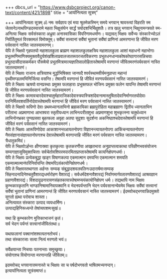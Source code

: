 +++
dbcs_url = "https://www.dsbcproject.org/canon-text/content/421/1898"
title = "आर्यानित्यता सूत्रम्"

+++
आर्यानित्यता सूत्रम्
ॐ नमः सर्वज्ञाय
एवं मया श्रुतमेकस्मिन् समये भगवान् श्रावस्त्यां विहरति स्म जेतवनेऽनाथपिण्डदस्यारामे महता भिक्षुसंघेन सार्द्धं त्रयोदशभिर्भिक्षुशतैः। तत्र खलु भगवान् भिक्षूनामन्त्रयते स्म-
अनित्या भिक्षवः सर्वसंस्कारा अध्रुवा अनास्वासिका विपरिणामधर्माणः। यद्यावत् भिक्षवः सर्वेभ्यः संस्कारेभ्योऽलं निर्वर्तितुमलं विरक्‍तमलं विमोक्‍तुम्। सर्वेषां सत्त्वानां सर्वेषां भूतानां सर्वेषां प्राणिनां आमरणान्त हि जीवित मरण पर्यवसानं नास्ति जातस्यामरणम्।  
येपि ते भिक्षवो गृहपतयो महाशालकुला ब्राह्मण महाशालकुलाक्षत्रिय महाशालकुला आशां महाधनो महाभोगाः प्रभूतमणिमाणिक्यमुक्तावैदुर्यशंखशिलाप्रवालजातरूपरजतविकरणाः प्रभूतधनधान्यकोषकोष्ठागारसन्निचयाः प्रभूतदासीदासकर्मकर पौरूषेयो प्रभूतमित्रामात्यज्ञातिसालोहितास्तेषामपि मरणान्तं जीवितमरणंपर्यवसानं नास्ति जातस्यामरणं।  
येपि ते भिक्षवः राजानः क्षत्रियाश्च मुर्द्धाभिषिक्‍ता जानपदै श्वर्यस्थामवीर्यमनुप्राप्ता महान्तं पृथ्वीमण्डलमभिनिर्जित्या वसन्ति। तेषामपि मरणान्तं हि जीवितं मरणपर्यवसानं नास्ति जातस्यामरणं।  
येपि ते भिक्षवः ऋषयो वानप्रस्थाः प्रमुक्त फलाहाराः प्रभूक्तफल भोजिनः प्रमुक्त फलेन यापन्ति तेषामपि मरणान्तं हि जीवित मरणपर्यवसानं नास्ति जातस्यामरणं।  
येपि ते भिक्षवः कामावचारदेवाश्चातुर्महाराजिकादेवास्त्रयास्त्रिशांदेवानामास्तुषितादेवानिर्माणरतयोदेवाः परनिर्मितवशवर्तिनोदेवास्तेषामपि मरणान्तं हि जीवितं मरण पर्यवसानं नास्ति जातस्यामरणं।  
येपि ते भिक्षवो रूपिणो देवाः प्रथमध्यानलाभिनो ब्रह्मकायिका ब्रह्मपुरोहिता महाब्रह्माणः द्वितीय ध्यानलाभिन परीताभा अप्रमाणाभा आभाश्वरा स्तृतीयध्यान लाभिनःपरीतशुभा अप्रमाणशुभा शुभकृत्स्ना चतुर्थध्यान लाभिनोनभ्रका पुण्यप्रसवा बृहत्फला अवृहा अतपा सुदृशाः सुदर्शना अकनिष्ठाश्चदेवास्तेषामपि मरणान्तं हि जीवितं मरणं पर्यवसानं नास्ति जातस्यामरणं।  
येपि ते भिक्षवः आरूपिणोदेवा आकाशानन्तआयतनोपगा विज्ञानन्त्यायतनोपगा आकिंचन्यायतनोपगा नैवसंज्ञानासंज्ञायतनोपगाश्च देवास्तेषामपि मरणान्तहि जीवित मरणं पर्यवसान नास्ति जातस्यामरण। त्रैधातुकमिदं।  
येपि ते भिक्षवोऽर्हन्तः क्षीणास्रवा कृतकृत्याः कृतकरणीया अपहृतभारा अनुप्राप्तत्वाकाथा परिक्षीणभवसंयोजनः सम्यगाज्ञासुविमुक्तचित्ताः सर्वचेतोवशिपरमपारमिताप्राप्तास्तेषामपि कायनिक्षेपणधर्माः।  
येपि ते भिक्षवः प्रत्येकबुद्धा खड्‍ग विषाणकल्पा एकमात्मान दमयन्ति एकमात्मान शमयति एकमात्मात्मानंपरिनिर्वायन्ति तेषामपिऽयंकायोनिक्षेपणधर्मः।  
येपि ते भिक्षवस्तथागता अर्हन्तः सम्यक् संबुद्धादशवलवलिनःउदारार्षमाःसम्यक् सिंहनादनादिनेश्चतुर्वैशारद्यधर्मारोहण वैशारद्यं। सर्वधर्मदेशनावैशारद्यं निर्वाणमार्गवतारणवैशारद्यं आश्रवज्ञान प्रहाणावैशारद्यं। विशदादृढनारायणसंहतकायास्तेषामप्ययंकायोनिक्षेपण धर्मः।            तद्यथापि नाम भिक्षवः कुम्भकारकृतानि भाण्डानिश्रामानिवापक्‍वानि व भेदनपर्यन्तानि भेदन पर्यवसानान्येवमेव भिक्षवः सर्वेषां सत्त्वानां सर्वेषां भूतानां प्राणिनां आमरणान्तं हि जीवित मरणपर्यवसानं नास्ति जातस्यामरणं। ईदमवोचद्‍भगवान्निदमुक्तो सुगतो ह्यथा परोवाच शास्ता।  
अनित्यावत संस्कारा उत्पाद व्ययधार्मिणः।  
उत्पाद्यहिनिरूध्यन्ते तेषांव्यपशमःसुखं॥

यथा हि कुम्भकारेण मुत्तिकाभाजनं कृतं।  
सर्व भेदन पर्यन्तं सत्त्वानांजीवितंतथा॥

यथाफलानां पक्वानांशश्वत्पतनतोभयं।  
तथा संस्कारजाः सत्वा नित्यं मरणतो भयं॥

सर्वेक्षयान्ता निचयाः पतनान्ताः समुच्छ्रयाः।  
संयोगाश्च वियोगान्ता मरणान्तहि जीवितम्॥

इदमवोचद् भगवानात्तमनास्ते च भिक्षवः सा च पर्षदोभगवतो भाषितमभ्यनन्दन्।  
इत्यार्यानित्यता सूत्रंसमाप्तं॥


